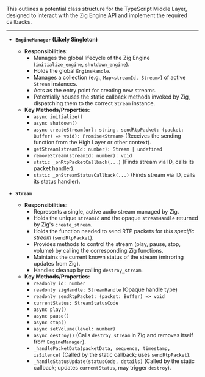 This outlines a potential class structure for the TypeScript Middle Layer, designed to interact with the Zig Engine API and implement the required callbacks.

---
- **`EngineManager` (Likely Singleton)**
    
    - **Responsibilities:**
        - Manages the global lifecycle of the Zig Engine (`initialize_engine`, `shutdown_engine`).
        - Holds the global `EngineHandle`.
        - Manages a collection (e.g., `Map<streamId, Stream>`) of active `Stream` instances.
        - Acts as the entry point for creating new streams.
        - Potentially houses the static callback methods invoked by Zig, dispatching them to the correct `Stream` instance.
    - **Key Methods/Properties:**
        - `async initialize()`
        - `async shutdown()`
        - `async createStream(url: string, sendRtpPacket: (packet: Buffer) => void): Promise<Stream>` (Receives the sending function from the High Layer or other context).
        - `getStream(streamId: number): Stream | undefined`
        - `removeStream(streamId: number): void`
        - `static _onRtpPacketCallback(...)` (Finds stream via ID, calls its packet handler).
        - `static _onStreamStatusCallback(...)` (Finds stream via ID, calls its status handler).
- **`Stream`**
    
    - **Responsibilities:**
        - Represents a single, active audio stream managed by Zig.
        - Holds the unique `streamId` and the opaque `streamHandle` returned by Zig's `create_stream`.
        - Holds the function needed to send RTP packets for _this specific stream_ (`sendRtpPacket`).
        - Provides methods to control the stream (play, pause, stop, volume) by calling the corresponding Zig functions.
        - Maintains the current known status of the stream (mirroring updates from Zig).
        - Handles cleanup by calling `destroy_stream`.
    - **Key Methods/Properties:**
        - `readonly id: number`
        - `readonly zigHandle: StreamHandle` (Opaque handle type)
        - `readonly sendRtpPacket: (packet: Buffer) => void`
        - `currentStatus: StreamStatusCode`
        - `async play()`
        - `async pause()`
        - `async stop()`
        - `async setVolume(level: number)`
        - `async destroy()` (Calls `destroy_stream` in Zig and removes itself from `EngineManager`).
        - `_handlePacketData(packetData, sequence, timestamp, isSilence)` (Called by the static callback; uses `sendRtpPacket`).
        - `_handleStatusUpdate(statusCode, details)` (Called by the static callback; updates `currentStatus`, may trigger `destroy`).